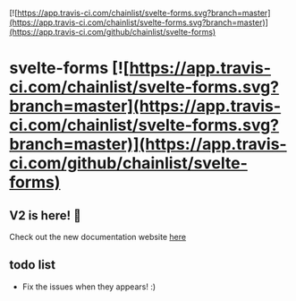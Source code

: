 [![https://app.travis-ci.com/chainlist/svelte-forms.svg?branch=master](https://app.travis-ci.com/chainlist/svelte-forms.svg?branch=master)](https://app.travis-ci.com/github/chainlist/svelte-forms)

# svelte-forms [![https://app.travis-ci.com/chainlist/svelte-forms.svg?branch=master](https://app.travis-ci.com/chainlist/svelte-forms.svg?branch=master)](https://app.travis-ci.com/github/chainlist/svelte-forms)

## V2 is here! 🎊

Check out the new documentation website [here](https://chainlist.github.io/svelte-forms/)

## todo list

- Fix the issues when they appears! :)
